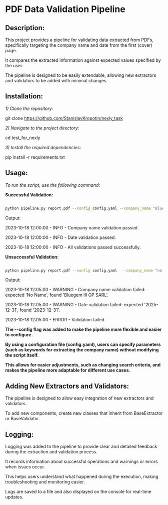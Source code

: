 # PDF Data Validation Pipeline

## Description:

This project provides a pipeline for validating data extracted from PDFs, specifically targeting the company name and date from the first (cover) page. 

It compares the extracted information against expected values specified by the user. 

The pipeline is designed to be easily extendable, allowing new extractors and validators to be added with minimal changes.

## Installation:

*1) Clone the repository:*

git clone https://github.com/StanislavKropotin/nexly_task

*2) Navigate to the project directory:*

cd test_for_nexly

*3) Install the required dependencies:*

pip install -r requirements.txt

## Usage:

*To run the script, use the following command:*

**Successful Validation:**

```bash

python pipeline.py report.pdf --config config.yaml --company_name "Bluegem III GP SARL" --date "2023-12-31"

```

Output:

2023-10-18 12:00:00 - INFO - Company name validation passed.

2023-10-18 12:00:00 - INFO - Date validation passed.

2023-10-18 12:00:00 - INFO - All validations passed successfully.

**Unsuccessful Validation:**

```bash

python pipeline.py report.pdf --config config.yaml  --company_name "no name" --date "2025-12-31"

```

Output:

2023-10-18 12:05:00 - WARNING - Company name validation failed: expected 'No Name', found 'Bluegem III GP SARL'.

2023-10-18 12:05:00 - WARNING - Date validation failed: expected '2025-12-31', found '2023-12-31'.

2023-10-18 12:05:00 - ERROR - Validation failed.

**The --config flag was added to make the pipeline more flexible and easier to configure.**

**By using a configuration file (config.yaml), users can specify parameters (such as keywords for extracting the company name) without modifying the script itself.**

**This allows for easier adjustments, such as changing search criteria, and makes the pipeline more adaptable for different use cases.**

## Adding New Extractors and Validators:

The pipeline is designed to allow easy integration of new extractors and validators. 

To add new components, create new classes that inherit from BaseExtractor or BaseValidator.

## Logging:

Logging was added to the pipeline to provide clear and detailed feedback during the extraction and validation process. 

It records information about successful operations and warnings or errors when issues occur. 

This helps users understand what happened during the execution, making troubleshooting and monitoring easier. 

Logs are saved to a file and also displayed on the console for real-time updates.
